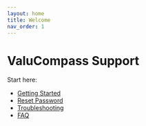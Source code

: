 ```yaml
---
layout: home
title: Welcome
nav_order: 1
---
```


# ValuCompass Support

Start here:

- [Getting Started](getting-started)
- [Reset Password](account/reset-password)
- [Troubleshooting](troubleshooting/common-errors)
- [FAQ](faq)
